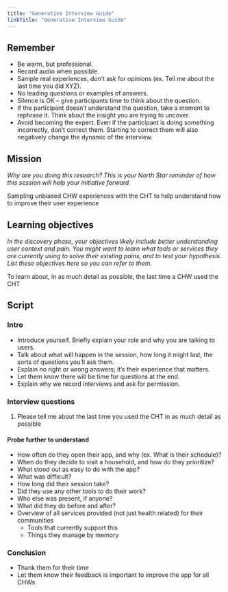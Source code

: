 ```yaml
---
title: "Generative Interview Guide"
linkTitle: "Generative Interview Guide"
---
```


## Remember
* Be warm, but professional.
* Record audio when possible.
* Sample real experiences, don’t ask for opinions (ex. Tell me about the last time you did XYZ).
* No leading questions or examples of answers.
* Silence is OK – give participants time to think about the question.
* If the participant doesn’t understand the question, take a moment to rephrase it. Think about the insight you are trying to uncover.
* Avoid becoming the expert. Even if the participant is doing something incorrectly, don’t correct them. Starting to correct them will also negatively change the dynamic of the interview.

## Mission
_Why are you doing this research? This is your North Star reminder of how this session will help your initiative forward_

Sampling unbiased CHW experiences with the CHT to help understand how to improve their user experience

## Learning objectives
_In the discovery phase, your objectives likely include better understanding user context and pain. You might want to learn what tools or services they are currently using to solve their existing pains, and to test your hypothesis. List these objectives here so you can refer to them._

To learn about, in as much detail as possible, the last time a CHW used the CHT

## Script

### Intro

* Introduce yourself. Briefly explain your role and why you are talking to users. 
* Talk about what will happen in the session, how long it might last, the sorts of questions you’ll ask them. 
* Explain no right or wrong answers; it’s their experience that matters. 
* Let them know there will be time for questions at the end. 
* Explain why we record interviews and ask for permission.


### Interview questions
1. Please tell me about the last time you used the CHT in as much detail as possible


#### Probe further to understand

* How often do they open their app, and why (ex. What is their schedule)? 
* When do they decide to visit a household, and how do they prioritize? 
* What stood out as easy to do with the app? 
* What was difficult? 
* How long did their session take? 
* Did they use any other tools to do their work? 
* Who else was present, if anyone? 
* What did they do before and after? 
* Overview of all services provided (not just health related) for their communities 
   * Tools that currently support this 
   * Things they manage by memory


### Conclusion
* Thank them for their time
* Let them know their feedback is important to improve the app for all CHWs

